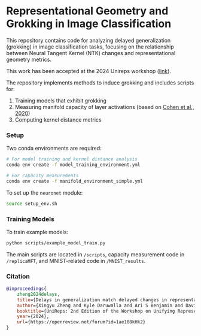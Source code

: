 # Representational Geometry and Grokking in Image Classification

This repository contains code for analyzing delayed generalization (grokking) in image classification tasks, focusing on the relationship between Neural Tangent Kernel (NTK) changes and representational geometry metrics.

This work has been accepted at the 2024 Unireps workshop ([link](https://openreview.net/forum?id=1ae108kHk2&noteId=1ae108kHk2)).

The repository implements methods to induce grokking and includes scripts for:
1. Training models that exhibit grokking
2. Measuring manifold capacity of layer activations (based on [Cohen et al., 2020](https://www.nature.com/articles/s41467-020-14578-5))
3. Computing kernel distance metrics

### Setup

Two conda environments are required:

```bash
# For model training and kernel distance analysis
conda env create -f model_training_environment.yml

# For capacity measurements
conda env create -f manifold_environment_simple.yml
```

To set up the `neuronet` module:
```bash
source setup_env.sh
```

### Training Models

To train example models:
```bash
python scripts/example_model_train.py
```

The main scripts are located in `/scripts`, capacity measurement code in `/replicaMFT`, and MNIST-related code in `/MNIST_results`.

### Citation
```bibtex
@inproceedings{
    zheng2024delays,
    title={Delays in generalization match delayed changes in representational geometry},
    author={Xingyu Zheng and Kyle Daruwalla and Ari S Benjamin and David Klindt},
    booktitle={UniReps: 2nd Edition of the Workshop on Unifying Representations in Neural Models},
    year={2024},
    url={https://openreview.net/forum?id=1ae108kHk2}
}
```
